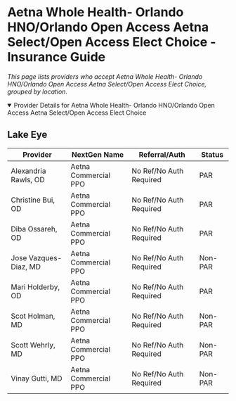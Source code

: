 # Aetna Whole Health- Orlando HNO/Orlando Open Access Aetna Select/Open Access Elect Choice - Insurance Guide

*This page lists providers who accept Aetna Whole Health- Orlando HNO/Orlando Open Access Aetna Select/Open Access Elect Choice, grouped by location.*

<details open><summary>Provider Details for Aetna Whole Health- Orlando HNO/Orlando Open Access Aetna Select/Open Access Elect Choice</summary>

## Lake Eye 

| Provider | NextGen Name | Referral/Auth | Status |
|----------|-------------|--------------|--------|
| Alexandria Rawls, OD | Aetna Commercial PPO | No Ref/No Auth Required | PAR |
| Christine Bui, OD | Aetna Commercial PPO | No Ref/No Auth Required | PAR |
| Diba Ossareh, OD | Aetna Commercial PPO | No Ref/No Auth Required | PAR |
| Jose Vazques-Diaz, MD | Aetna Commercial PPO | No Ref/No Auth Required | Non-PAR |
| Mari Holderby, OD | Aetna Commercial PPO | No Ref/No Auth Required | PAR |
| Scot Holman, MD | Aetna Commercial PPO | No Ref/No Auth Required | Non-PAR |
| Scott Wehrly, MD | Aetna Commercial PPO | No Ref/No Auth Required | Non-PAR |
| Vinay Gutti, MD | Aetna Commercial PPO | No Ref/No Auth Required | Non-PAR |

</details>

